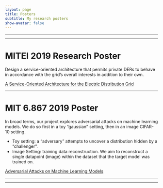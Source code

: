 ```yaml
---
layout: page
title: Posters
subtitle: My research posters
show-avatar: false
---
```


---
---
# MITEI 2019 Research Poster 
Design a service-oriented architecture that permits private DERs to behave in accordance with the grid’s overall interests in addition to their own.

[A Service-Oriented Architecture for the Electric Distribution Grid](/pages/resources/MITEI_Poster-3.pdf)

---

# MIT 6.867 2019 Poster
In broad terms, our project explores adversarial attacks on machine learning models. We do so first in a toy “gaussian” setting, then in an image CIFAR-10 setting.
* Toy setting: a “adversary” attempts to uncover a distribution hidden by a “challenger”.
* Image Setting: training data reconstruction. We aim to reconstruct a single datapoint (image) within the dataset that the target model was trained on.

[Adversarial Attacks on Machine Learning Models](/pages/resources/adversarial_attacks.pdf)

---
---
